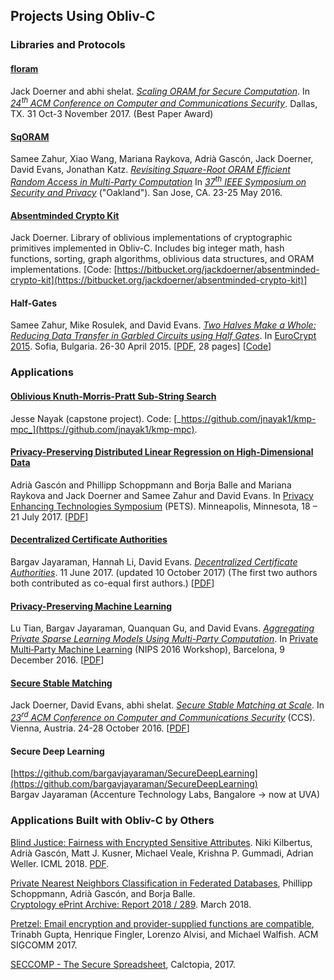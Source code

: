 
## Projects Using Obliv-C 

### Libraries and Protocols

#### [floram](https://gitlab.com/neucrypt/floram)

Jack Doerner and abhi shelat. [_Scaling ORAM for Secure
Computation_](https://acmccs.github.io/papers/p523-doernerA.pdf). In
[_24<sup>th</sup> ACM Conference on Computer and Communications
Security_](https://ccs2017.sigsac.org/). Dallas, TX. 31 Oct-3 November
2017. (Best Paper Award)

#### [SqORAM](/sqoram)

Samee Zahur, Xiao Wang, Mariana Raykova, Adrià Gascón, Jack Doerner,
David Evans, Jonathan Katz. [_Revisiting Square-Root ORAM Efficient
Random Access in Multi-Party Computation_](/docs/sqoram.pdf) In
[_37<sup>th</sup> IEEE Symposium on Security and
Privacy_](http://www.ieee-security.org/TC/SP2016/) ("Oakland"). San
Jose, CA. 23-25 May 2016.

#### [Absentminded Crypto Kit](https://bitbucket.org/jackdoerner/absentminded-crypto-kit)

Jack Doerner.  Library of oblivious implementations of cryptographic
primitives implemented in Obliv-C.  Includes big integer math, hash
functions, sorting, graph algorithms, oblivious data structures, and
ORAM implementations.  [Code:&nbsp;[https://bitbucket.org/jackdoerner/absentminded-crypto-kit](https://bitbucket.org/jackdoerner/absentminded-crypto-kit)]


#### Half-Gates

Samee Zahur, Mike Rosulek, and David Evans.  <a href="http://mightbeevil.com/halfgates/"><em>Two Halves Make a Whole: Reducing Data Transfer in Garbled Circuits using Half Gates</em></a>.  In <a href="https://www.cosic.esat.kuleuven.be/eurocrypt_2015/papers.shtml">EuroCrypt 2015</a>.  Sofia, Bulgaria.  26-30 April 2015. [<a href="http://www.cs.virginia.edu/evans/pubs/ec2015/halfgates.pdf">PDF</a>, 28 pages] [<a href="http://github.com/samee/obliv-c">Code</a>]

### Applications

#### [Oblivious Knuth-Morris-Pratt Sub-String Search](https://github.com/jnayak1/kmp-mpc)

Jesse Nayak (capstone project). Code: [_https://github.com/jnayak1/kmp-mpc_](https://github.com/jnayak1/kmp-mpc).

#### [Privacy-Preserving Distributed Linear Regression on High-Dimensional Data](https://eprint.iacr.org/2016/892)

Adria&#768; Gasco&#769;n and Phillipp Schoppmann and Borja Balle and
Mariana Raykova and Jack Doerner and Samee Zahur and David Evans. In [Privacy Enhancing Technologies Symposium](https://petsymposium.org/2017/) (PETS).  Minneapolis, Minnesota, 18 &ndash; 21 July 2017. [<a href="/docs/distributedregression.pdf">PDF</a>]

#### [Decentralized Certificate Authorities](/dca)

Bargav Jayaraman, Hannah Li, David Evans. <a
href="/docs/dca.pdf"><em>Decentralized Certificate
Authorities</em></a>. 11 June 2017. (updated 10 October 2017) (The first two
authors both contributed as co-equal first authors.) [<a href="/docs/dca.pdf">PDF</a>]

#### [Privacy-Preserving Machine Learning](/ppml)

Lu Tian, Bargav Jayaraman, Quanquan Gu, and David Evans. [_Aggregating
Private Sparse Learning Models Using Multi-Party
Computation_](/docs/pmpml.pdf). In [Private Multi‑Party Machine
Learning](https://pmpml.github.io/PMPML16/) (NIPS 2016 Workshop),
Barcelona, 9 December 2016. [<a href="/docs/pmpml.pdf">PDF</a>]

#### [Secure Stable Matching](/matching)

Jack Doerner, David Evans, abhi shelat. [_Secure Stable Matching at Scale_](http://oblivc.org/docs/matching.pdf).  In [_23<sup>rd</sup> ACM Conference on Computer and Communications Security_](https://www.sigsac.org/ccs/CCS2016/) (CCS). Vienna, Austria. 24-28 October 2016. [<a href="/docs/matching.pdf">PDF</a>]

#### Secure Deep Learning

[https://github.com/bargavjayaraman/SecureDeepLearning](https://github.com/bargavjayaraman/SecureDeepLearning)  
Bargav Jayaraman (Accenture Technology Labs, Bangalore &rarr; now at UVA)

### Applications Built with Obliv-C by Others

[Blind Justice: Fairness with Encrypted Sensitive Attributes](https://arxiv.org/abs/1806.03281).
Niki Kilbertus, Adri&agrave;  Gasc&oacute;n, Matt J. Kusner, Michael Veale, Krishna P. Gummadi, Adrian Weller. ICML 2018. [PDF](https://arxiv.org/pdf/1806.03281.pdf). 

[Private Nearest Neighbors Classification in Federated Databases](https://eprint.iacr.org/2018/289.pdf), Phillipp Schoppmann, Adri&agrave;  Gasc&oacute;n, and Borja Balle.  
[Cryptology ePrint Archive: Report 2018 / 289](https://eprint.iacr.org/2018/289). March 2018.

[Pretzel: Email encryption and provider-supplied functions are
compatible](http://www.cs.nyu.edu/~mwalfish/papers/pretzel-sigcomm17.pdf),
Trinabh Gupta, Henrique Fingler, Lorenzo Alvisi, and Michael
Walfish. ACM SIGCOMM 2017.

[SECCOMP - The Secure Spreadsheet](https://calctopia.com), Calctopia, 2017.

